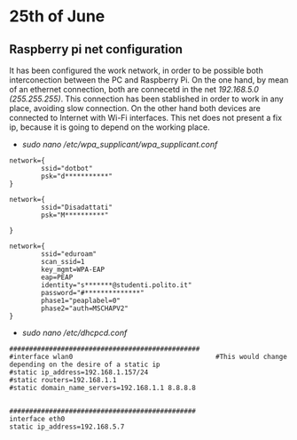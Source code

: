 # 25th of June

## Raspberry pi net configuration
It has been configured the work network, in order to be possible both interconection between the PC and Raspberry Pi. On the one hand, by mean of an ethernet connection, both are connecetd in the net *192.168.5.0 (255.255.255)*. This connection has been stablished in order to work in any place, avoiding slow connection. On the other hand both devices are connected to Internet with Wi-Fi interfaces. This net does not present a fix ip, because it is going to depend on the working place.

* *sudo nano /etc/wpa_supplicant/wpa_supplicant.conf*
```
network={
        ssid="dotbot"
        psk="d***********"
}

network={
        ssid="Disadattati"
        psk="M**********"

}

network={
        ssid="eduroam"
        scan_ssid=1
        key_mgmt=WPA-EAP
        eap=PEAP
        identity="s*******@studenti.polito.it"
        password="#**************"
        phase1="peaplabel=0"
        phase2="auth=MSCHAPV2"
}
```
* *sudo nano /etc/dhcpcd.conf*
```
################################################
#interface wlan0                                    #This would change depending on the desire of a static ip
#static ip_address=192.168.1.157/24
#static routers=192.168.1.1
#static domain_name_servers=192.168.1.1 8.8.8.8


###############################################
interface eth0
static ip_address=192.168.5.7
```
